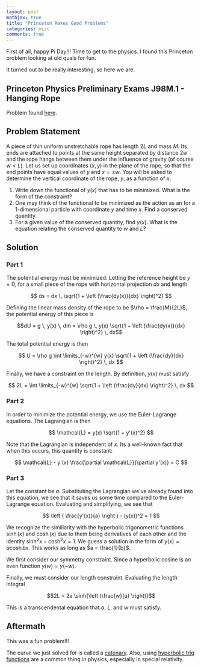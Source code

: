 ```yaml
---
layout: post
mathjax: true
title: "Princeton Makes Good Problems"
categories: misc
comments: true
---
```


First of all, happy Pi Day!!!
Time to get to the physics.
I found this Princeton problem looking at old quals for fun.

It turned out to be really interesting, so here we are.

## Princeton Physics Preliminary Exams J98M.1 - Hanging Rope

Problem found [here](https://phy.princeton.edu/sites/physics/files/graduate-program/prelims/J98.pdf).

## Problem Statement

A piece of thin uniform unstretchable rope has length $2L$ and mass $M$.
Its ends are attached to points at the same height separated by distance $2 w$ and the rope hangs between them under the influence of gravity (of course $w < L$).
Let us set up coordinates $(x,y)$ in the plane of the rope, so that the end points have equal values of $y$ and $x = \pm w$.
You will be asked to determine the vertical coordinate of the rope, $y$, as a function of $x$.

1. Write down the functional of $y(x)$ that has to be minimized. What is the form of the constraint?
2. One may think of the functional to be minimized as the action as an for a 1-dimensional particle with coordinate $y$ and time $x$. Find a conserved quantity.
3. For a given value of the conserved quantity, find $y(x)$. What is the equation relating the conserved quantity to $w$ and $L$?

## Solution

### Part 1

The potential energy must be minimized.
Letting the reference height be $y=0$, for a small piece of the rope with horizontal projection $dx$ and length

$$
ds = dx \, \sqrt{1 + \left (\frac{dy(x)}{dx} \right)^2}
$$

Defining the linear mass density of the rope to be $\rho = \frac{M}{2L}$, the potential energy of this piece is

$$dU = g \, y(x) \, dm = \rho g \, y(x) \sqrt{1 + \left (\frac{dy(x)}{dx} \right)^2} \, dx$$

The total potential energy is then

$$
U = \rho g \int \limits_{-w}^{w} y(x) \sqrt{1 + \left (\frac{dy}{dx} \right)^2} \, dx
$$

Finally, we have a constraint on the length.
By definition, $y(x)$ must satisfy

$$
2L = \int \limits_{-w}^{w} \sqrt{1 + \left (\frac{dy}{dx} \right)^2} \, dx
$$

### Part 2

In order to minimize the potential energy, we use the Euler-Lagrange equations.
The Lagrangian is then

$$
\mathcal{L} = y(x) \sqrt{1 + y'(x)^2}
$$

Note that the Lagrangian is independent of $x$.
Its a well-known fact that when this occurs, this quantity is constant:

$$
\mathcal{L} - y'(x) \frac{\partial \mathcal{L}}{\partial y'(x)} = C
$$

### Part 3

Let the constant be $a$.
Substituting the Lagrangian we've already found into this equation, we see that it saves us some time compared to the Euler-Lagrange equation.
Evaluating and simplifying, we see that

$$
\left ( \frac{y'(x)}{a} \right ) - (y(x))^2 = 1
$$

We recognize the similiarity with the hyperbolic trigonometric functions $\sinh{(x)}$ and $\cosh{(x)}$ due to them being derivatives of each other and the identity $\sinh^2 {x} - \cosh^2 {x} = 1$.
We guess a solution in the form of $y(x) = a \cosh{bx}$.
This works as long as $a = \frac{1}{b}$.

We first consider our symmetry constraint.
Since a hyperbolic cosine is an even function $y(w) = y(-w)$.

Finally, we must consider our length constraint.
Evaluating the length integral

$$2L = 2a \sinh{\left (\frac{w}{a} \right)}$$

This is a transcendental equation that $a$, $L$, and $w$ must satisfy.

## Aftermath

This was a fun problem!!!

The curve we just solved for is called a [catenary](https://en.wikipedia.org/wiki/Catenary).
Also, using [hyperbolic trig functions](https://en.wikipedia.org/wiki/Hyperbolic_functions) are a common thing in physics, especially in special relativity.
